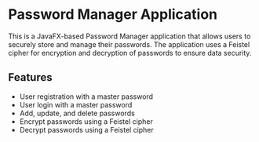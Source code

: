 # Password Manager Application
This is a JavaFX-based Password Manager application that allows users to securely store and manage their passwords. The application uses a Feistel cipher for encryption and decryption of passwords to ensure data security.

## Features

- User registration with a master password
- User login with a master password
- Add, update, and delete passwords
- Encrypt passwords using a Feistel cipher
- Decrypt passwords using a Feistel cipher
